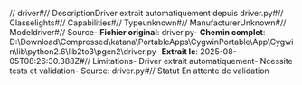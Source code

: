 // driver#// DescriptionDriver extrait automatiquement depuis driver.py#// Classelights#// Capabilities#// Typeunknown#// ManufacturerUnknown#// Modeldriver#// Source- **Fichier original**: driver.py- **Chemin complet**: D:\Download\Compressed\katana\PortableApps\CygwinPortable\App\Cygwin\lib\python2.6\lib2to3\pgen2\driver.py- **Extrait le**: 2025-08-05T08:26:30.388Z#// Limitations- Driver extrait automatiquement- Ncessite tests et validation- Source: driver.py#// Statut En attente de validation